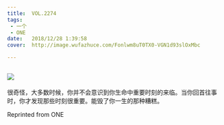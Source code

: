 ```yaml
---
title:	VOL.2274
tags:
 - 一个
 - ONE
date:	2018/12/28 1:39:58
cover:	http://image.wufazhuce.com/Fonlwm8uT0TX0-VGN1d93slOxMbc

---
```

![](http://image.wufazhuce.com/Fonlwm8uT0TX0-VGN1d93slOxMbc)
---

很奇怪，大多数时候，你并不会意识到你生命中重要时刻的来临。当你回首往事时，你才发现那些时刻很重要。能毁了你一生的那种糟糕。
 
Reprinted from ONE

